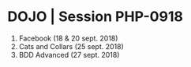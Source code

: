 # DOJO | Session PHP-0918


1. Facebook (18 & 20 sept. 2018)
2. Cats and Collars (25 sept. 2018)
3. BDD Advanced (27 sept. 2018)
